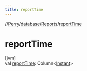 ```yaml
---
title: reportTime
---
```

//[Perry](../../../index.html)/[database](../index.html)/[Reports](index.html)/[reportTime](report-time.html)



# reportTime



[jvm]\
val [reportTime](report-time.html): Column&lt;[Instant](https://docs.oracle.com/javase/8/docs/api/java/time/Instant.html)&gt;




